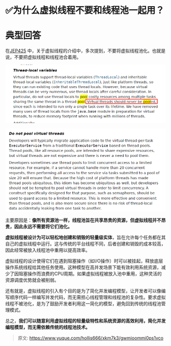 # ✅为什么虚拟线程不要和线程池一起用？

# 典型回答


在[JEP425](https://openjdk.org/jeps/425) 中，关于虚拟线程的介绍中，多次提到，不要将虚拟线程池化。也就是说，不要把虚拟线程和线程池合着用。



![1710567919428-9f7e8bd4-4ac8-48b6-a227-d09f8eb4b70a.png](./img/uTCf7NSnTbVnNh8v/1710567919428-9f7e8bd4-4ac8-48b6-a227-d09f8eb4b70a-037394.png)



![1710567889624-bf0756b8-3d77-4a62-96cb-9af112bfb644.png](./img/uTCf7NSnTbVnNh8v/1710567889624-bf0756b8-3d77-4a62-96cb-9af112bfb644-700285.png)





主要原因是：**像所有资源池一样，线程池旨在共享昂贵的资源，但虚拟线程并不昂贵，因此永远不需要将它们池化。**



**虚拟线程被设计为可以轻松地创建和销毁的轻量级实体**，旨在允许每个任务都在其自己的虚拟线程中运行。这与传统的平台线程不同，后者创建和销毁的成本较高，因此经常被放入线程池中重用以提高效率。



虚拟线程的设计使得它们在遇到阻塞操作（如I/O操作）时可以被挂起，释放底层操作系统线程给其他任务使用。这种模型在高并发场景下能有效利用系统资源，减少了因阻塞操作而浪费的CPU周期。如果虚拟线程被放入池中重用，这种灵活的资源调度优势就会被削弱。



还有就是，虚拟线程的引入有个目的是为了简化并发编程模型，让开发者可以像编写顺序代码一样编写并发代码，而无需担心线程管理和线程池的复杂性。要求虚拟线程不被池化，是为了鼓励开发者利用这一简化的模型，避免回到传统的线程池管理模式。



总之，**我们可以随意利用虚拟线程的轻量级特性和系统资源的高效利用，简化并发编程模型，而无需依赖传统的线程池技术。**



> 原文: <https://www.yuque.com/hollis666/xkm7k3/gwmioommi0ps1vco>